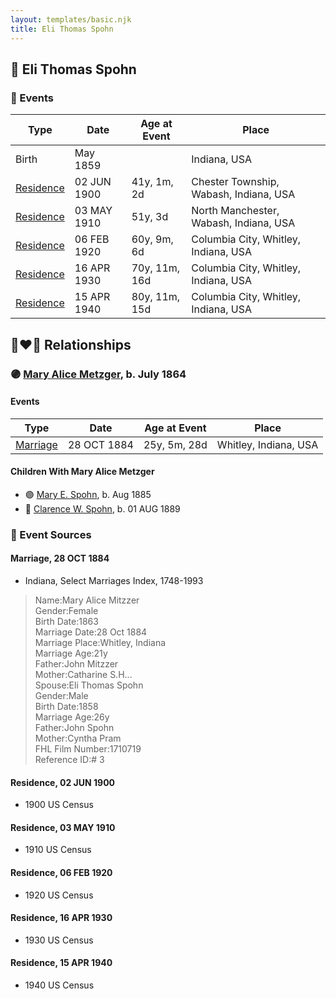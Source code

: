 ```yaml
---
layout: templates/basic.njk
title: Eli Thomas Spohn
---
```

## 🔵 Eli Thomas Spohn

### 📆 Events

Type | Date | Age at Event | Place
------ | ------ | ------ | ------
Birth | May 1859 |  | Indiana, USA
[Residence](#event-event-0) | 02 JUN 1900 | 41y, 1m, 2d | Chester Township, Wabash, Indiana, USA
[Residence](#event-event-1) | 03 MAY 1910 | 51y, 3d | North Manchester, Wabash, Indiana, USA
[Residence](#event-event-2) | 06 FEB 1920 | 60y, 9m, 6d | Columbia City, Whitley, Indiana, USA
[Residence](#event-event-3) | 16 APR 1930 | 70y, 11m, 16d | Columbia City, Whitley, Indiana, USA
[Residence](#event-event-4) | 15 APR 1940 | 80y, 11m, 15d | Columbia City, Whitley, Indiana, USA

## 👩‍❤️‍👨 Relationships

### 🟣 [Mary Alice Metzger](/people/3/36824832), b. July 1864

#### Events

Type | Date | Age at Event | Place
------ | ------ | ------ | ------
[Marriage](#event-family-0-event-0) | 28 OCT 1884 | 25y, 5m, 28d | Whitley, Indiana, USA
#### Children With Mary Alice Metzger
* 🟣 [Mary E. Spohn](/people/9/97921888), b. Aug 1885
* 🔵 [Clarence W. Spohn](/people/6/64811370), b. 01 AUG 1889
### 📰 Event Sources

#### <a id="event-family-0-event-0"></a> Marriage, 28 OCT 1884
* Indiana, Select Marriages Index, 1748-1993
>   
  > Name:Mary Alice Mitzzer  
  > Gender:Female  
  > Birth Date:1863  
  > Marriage Date:28 Oct 1884  
  > Marriage Place:Whitley, Indiana  
  > Marriage Age:21y  
  > Father:John Mitzzer  
  > Mother:Catharine S.H...  
  > Spouse:Eli Thomas Spohn  
  > Gender:Male  
  > Birth Date:1858  
  > Marriage Age:26y  
  > Father:John Spohn  
  > Mother:Cyntha Pram  
  > FHL Film Number:1710719  
  > Reference ID:# 3

#### <a id="event-event-0"></a> Residence, 02 JUN 1900
* 1900 US Census

#### <a id="event-event-1"></a> Residence, 03 MAY 1910
* 1910 US Census

#### <a id="event-event-2"></a> Residence, 06 FEB 1920
* 1920 US Census

#### <a id="event-event-3"></a> Residence, 16 APR 1930
* 1930 US Census

#### <a id="event-event-4"></a> Residence, 15 APR 1940
* 1940 US Census